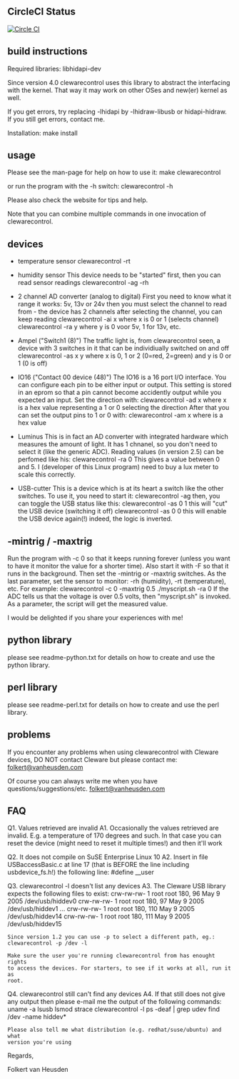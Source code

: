 CircleCI Status
---------------

[![Circle CI](https://circleci.com/gh/zoff99/clewarecontrol/tree/build_with_circleCI.svg?style=svg)](https://circleci.com/gh/zoff99/clewarecontrol/tree/build_with_circleCI)


build instructions
------------------
Required libraries:
	libhidapi-dev

Since version 4.0 clewarecontrol uses this library to abstract the
interfacing with the kernel. That way it may work on other OSes and new(er)
kernel as well.

If you get errors, try replacing -lhidapi by -lhidraw-libusb or hidapi-hidraw.
If you still get errors, contact me.


Installation:
	make install


usage
-----
Please see the man-page for help on how to use it:
	make clewarecontrol

or run the program with the -h switch:
	clewarecontrol -h

Please also check the website for tips and help.

Note that you can combine multiple commands in one invocation of clewarecontrol.


devices
-------
- temperature sensor
	clewarecontrol -rt

- humidity sensor
  This device needs to be "started" first, then you can read sensor readings
	clewarecontrol -ag -rh

- 2 channel AD converter (analog to digital)
  First you need to know what it range it works: 5v, 13v or 24v
  then you must select the channel to read from - the device has 2 channels
  after selecting the channel, you can keep reading
	clewarecontrol -ai x        where x is 0 or 1 (selects channel)
	clewarecontrol -ra y        where y is 0 voor 5v, 1 for 13v, etc.
 
- Ampel ("Switch1 (8)")
  The traffic light is, from clewarecontrol seen, a device with 3 switches in
  it that can be individiually switched on and off
	clewarecontrol -as x y      where x is 0, 1 or 2 (0=red, 2=green) and
                                    y is 0 or 1 (0 is off)

- IO16 ("Contact 00 device (48)")
  The IO16 is a 16 port I/O interface. You can configure each pin to be either
  input or output. This setting is stored in an eprom so that a pin cannot
  become accidently output while you expected an input.
  Set the direction with:
	clewarecontrol -ad x        where x is a hex value representing a 1
                                    or 0 selecting the direction
  After that you can set the output pins to 1 or 0 with:
	clewarecontrol -am x        where is a hex value

- Luminus
  This is in fact an AD converter with integrated hardware which measures the
  amount of light. It has 1 chnanel, so you don't need to select it (like the
  generic ADC). Reading values (in version 2.5) can be perfomed like his:
	clewarecontrol -ra 0
  This gives a value between 0 and 5. I (developer of this Linux program)
  need to buy a lux meter to scale this correctly.


- USB-cutter
  This is a device which is at its heart a switch like the other switches.
  To use it, you need to start it:
	clewarecontrol -ag
  then, you can toggle the USB status like this:
	clewarecontrol -as 0 1      this will "cut" the USB device (switching
	                            it off)
	clewarecontrol -as 0 0      this will enable the USB device again(!)
  indeed, the logic is inverted.


-mintrig / -maxtrig
-------------------
Run the program with -c 0 so that it keeps running forever (unless you want to
have it monitor the value for a shorter time).
Also start it with -F so that it runs in the background.
Then set the -mintrig or -maxtrig switches.
As the last parameter, set the sensor to monitor: -rh (humidity), -rt
(temperature), etc.
For example:
	clewarecontrol -c 0 -maxtrig 0.5 ./myscript.sh -ra 0
If the ADC tells us that the voltage is over 0.5 volts, then "myscript.sh" is
invoked. As a parameter, the script will get the measured value.


I would be delighted if you share your experiences with me!


python library
--------------
please see readme-python.txt for details on how to create and use the python
library.


perl library
--------------
please see readme-perl.txt for details on how to create and use the perl
library.


problems
--------
If you encounter any problems when using clewarecontrol with Cleware devices,
DO NOT contact Cleware but please contact me: folkert@vanheusden.com

Of course you can always write me when you have questions/suggestions/etc.
 folkert@vanheusden.com


FAQ
---
Q1. Values retrieved are invalid
A1. Occasionally the values retrieved are invalid. E.g. a temperature of 170
    degrees and such. In that case you can reset the device (might need to
    reset it multiple times!) and then it'll work

Q2. It does not compile on SuSE Enterprise Linux 10
A2. Insert in file USBaccessBasic.c at line 17 (that is BEFORE the line
    including usbdevice_fs.h!) the following line:
	#define __user

Q3. clewarecontrol -l doesn't list any devices
A3. The Cleware USB library expects the following files to exist:
	crw-rw-rw- 1 root root 180,  96 May  9  2005 /dev/usb/hiddev0
	crw-rw-rw- 1 root root 180,  97 May  9  2005 /dev/usb/hiddev1
	...
	crw-rw-rw- 1 root root 180, 110 May  9  2005 /dev/usb/hiddev14
	crw-rw-rw- 1 root root 180, 111 May  9  2005 /dev/usb/hiddev15

    Since version 1.2 you can use -p to select a different path, eg.:
	clewarecontrol -p /dev -l

    Make sure the user you're running clewarecontrol from has enought rights
    to access the devices. For starters, to see if it works at all, run it as
    root.

Q4. clewarecontrol still can't find any devices
A4. If that still does not give any output then please e-mail me the output of
    the following commands:
	uname -a
	lsusb
	lsmod
	strace clewarecontrol -l
	ps -deaf | grep udev
	find /dev -name hiddev\*

    Please also tell me what distribution (e.g. redhat/suse/ubuntu) and what
    version you're using


Regards,

Folkert van Heusden
